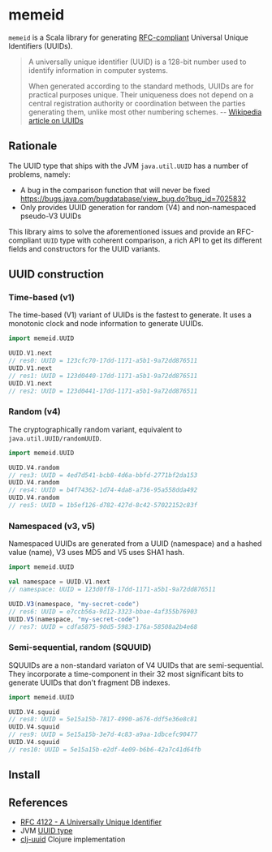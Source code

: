 # memeid

`memeid` is a Scala library for generating [RFC-compliant](https://www.ietf.org/rfc/rfc4122.txt) Universal Unique Identifiers (UUIDs).

> A universally unique identifier (UUID) is a 128-bit number used to identify information in computer systems.
>
> When generated according to the standard methods, UUIDs are for practical purposes unique. Their uniqueness does not depend on a central registration authority or coordination between the parties generating them, unlike most other numbering schemes.
-- [Wikipedia article on UUIDs](https://en.wikipedia.org/wiki/Universally_unique_identifier)

## Rationale

The UUID type that ships with the JVM `java.util.UUID` has a number of problems, namely:

 - A bug in the comparison function that will never be fixed https://bugs.java.com/bugdatabase/view_bug.do?bug_id=7025832
 - Only provides UUID generation for random (V4) and non-namespaced pseudo-V3 UUIDs

This library aims to solve the aforementioned issues and provide an RFC-compliant `UUID` type with coherent comparison, a rich API to get its different fields and constructors for the UUID variants.

## UUID construction

### Time-based (v1)

The time-based (V1) variant of UUIDs is the fastest to generate. It uses a monotonic clock and node information to generate UUIDs.

```scala
import memeid.UUID

UUID.V1.next
// res0: UUID = 123cfc70-17dd-1171-a5b1-9a72dd876511
UUID.V1.next
// res1: UUID = 123d0440-17dd-1171-a5b1-9a72dd876511
UUID.V1.next
// res2: UUID = 123d0441-17dd-1171-a5b1-9a72dd876511
```

### Random (v4)

The cryptographically random variant, equivalent to `java.util.UUID/randomUUID`.

```scala
import memeid.UUID

UUID.V4.random
// res3: UUID = 4ed7d541-bcb8-4d6a-bbfd-2771bf2da153
UUID.V4.random
// res4: UUID = b4f74362-1d74-4da8-a736-95a558dda492
UUID.V4.random
// res5: UUID = 1b5ef126-d782-427d-8c42-57022152c83f
```

### Namespaced (v3, v5)

Namespaced UUIDs are generated from a UUID (namespace) and a hashed value (name), V3 uses MD5 and V5 uses SHA1 hash.

```scala
import memeid.UUID

val namespace = UUID.V1.next
// namespace: UUID = 123d0ff8-17dd-1171-a5b1-9a72dd876511

UUID.V3(namespace, "my-secret-code")
// res6: UUID = e7ccb56a-9d12-3323-bbae-4af355b76903
UUID.V5(namespace, "my-secret-code")
// res7: UUID = cdfa5875-90d5-5983-176a-58508a2b4e68
```

### Semi-sequential, random (SQUUID)

SQUUIDs are a non-standard variaton of V4 UUIDs that are semi-sequential. They incorporate a time-component in their 32 most significant bits to generate UUIDs that don't fragment DB indexes.

```scala
import memeid.UUID

UUID.V4.squuid
// res8: UUID = 5e15a15b-7817-4990-a676-ddf5e36e8c81
UUID.V4.squuid
// res9: UUID = 5e15a15b-3e7d-4c83-a9aa-1dbcefc90477
UUID.V4.squuid
// res10: UUID = 5e15a15b-e2df-4e09-b6b6-42a7c41d64fb
```

## Install

## References

- [RFC 4122 - A Universally Unique Identifier](https://www.ietf.org/rfc/rfc4122.txt)
- JVM [UUID type](https://docs.oracle.com/javase/7/docs/api/java/util/UUID.html)
- [clj-uuid](https://github.com/danlentz/clj-uuid) Clojure implementation
